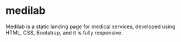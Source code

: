 # medilab

Medilab is a static landing page for medical services, developed using HTML, CSS, Bootstrap, and it is fully responsive.
